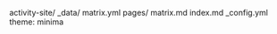 activity-site/
  _data/
    matrix.yml
  pages/
    matrix.md
  index.md
  _config.yml
theme: minima
